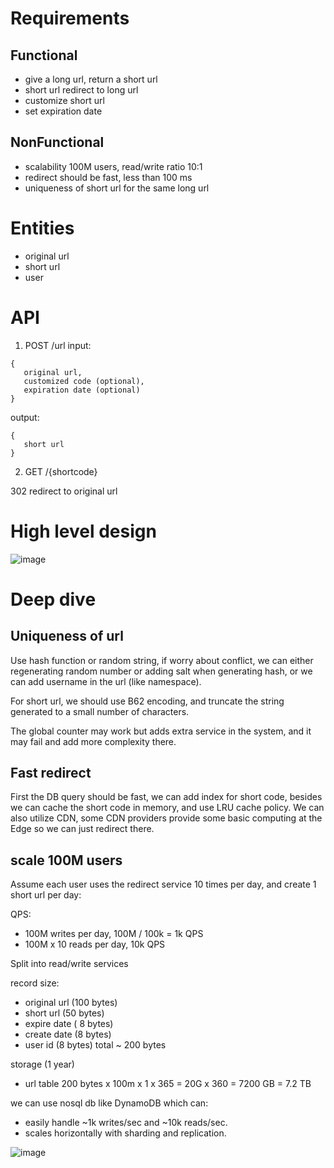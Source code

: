 # Requirements

## Functional

- give a long url, return a short url
- short url redirect to long url
- customize short url
- set expiration date

## NonFunctional

- scalability 100M users, read/write ratio 10:1
- redirect should be fast, less than 100 ms
- uniqueness of short url for the same long url

# Entities

- original url
- short url
- user

# API

1. POST /url
input:
```
{
   original url,
   customized code (optional),
   expiration date (optional)
}
```

output: 
```
{
   short url
}
```

2. GET /{shortcode}

302 redirect to original url

# High level design

![image](https://github.com/user-attachments/assets/5b22ba65-0f1b-4a7d-8d28-5a6b0d979fab)

# Deep dive

## Uniqueness of url

Use hash function or random string, if worry about conflict, we can either regenerating random number  or adding salt when generating hash, or we can add username in the url (like namespace). 

For short url, we should use B62 encoding, and truncate the string generated to a small number of characters.

The global counter may work but adds extra service in the system, and it may fail and add more complexity there.

## Fast redirect

First the DB query should be fast, we can add index for short code, besides we can cache the short code in memory, and use LRU  cache policy. We can also utilize CDN, some CDN providers provide some basic computing at the Edge so we can just redirect there.

## scale 100M users

Assume each user uses the redirect service 10 times per day, and create 1 short url per day:

QPS:
- 100M writes per day, 100M / 100k = 1k QPS 
- 100M x 10 reads per day, 10k QPS

Split into read/write services

record size:
- original url (100 bytes)
- short url (50 bytes)
- expire date ( 8 bytes)
- create date (8 bytes)
- user id (8 bytes)
total ~ 200 bytes

storage (1 year)
- url table 200 bytes x 100m x 1 x 365 = 20G x 360 = 7200 GB = 7.2 TB

we can use nosql db  like DynamoDB which can:
- easily handle ~1k writes/sec and ~10k reads/sec.
- scales horizontally with sharding and replication.

![image](https://github.com/user-attachments/assets/2b479030-1436-4fd8-b625-0fae2cfc446e)


